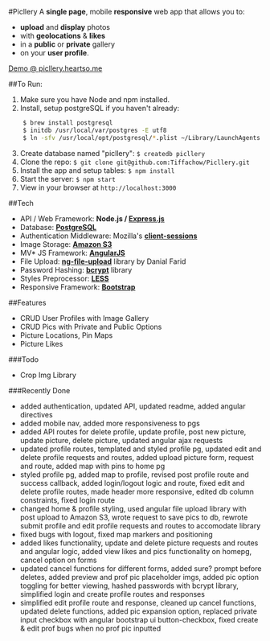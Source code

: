 #Picllery
A **single page**, mobile **responsive** web app that allows you to:
* **upload** and **display** photos
* with **geolocations** & **likes**
* in a **public** or **private** gallery
* on your **user profile**.

[Demo @ picllery.heartso.me](http://picllery.heartso.me)

##To Run:
1. Make sure you have Node and npm installed.
2. Install, setup postgreSQL if you haven't already:
```sh
    $ brew install postgresql
    $ initdb /usr/local/var/postgres -E utf8
    $ ln -sfv /usr/local/opt/postgresql/*.plist ~/Library/LaunchAgents
```
3. Create database named "picllery": `$ createdb picllery`
4. Clone the repo: `$ git clone git@github.com:Tiffachow/Picllery.git`
5. Install the app and setup tables: `$ npm install`
6. Start the server: `$ npm start`
7. View in your browser at `http://localhost:3000`

##Tech
* API / Web Framework: **Node.js / [Express.js](http://expressjs.com/)**
* Database: [**PostgreSQL**](http://www.postgresql.org/)
* Authentication Middleware: Mozilla's [**client-sessions**](https://github.com/mozilla/node-client-sessions)
* Image Storage: [**Amazon S3**](http://aws.amazon.com/s3/)
* MV\* JS Framework: [**AngularJS**](https://angularjs.org/)
* File Upload: [**ng-file-upload**](https://github.com/danialfarid/ng-file-upload) library by Danial Farid
* Password Hashing: [**bcrypt**](https://www.npmjs.com/package/bcrypt) library
* Styles Preprocessor: [**LESS**](http://lesscss.org/)
* Responsive Framework: [**Bootstrap**](http://getbootstrap.com/)

##Features
* CRUD User Profiles with Image Gallery
* CRUD Pics with Private and Public Options
* Picture Locations, Pin Maps
* Picture Likes

###Todo
* Crop Img Library

###Recently Done
* added authentication, updated API, updated readme, added angular directives
* added mobile nav, added more responsiveness to pgs
* added API routes for delete profile, update profile, post new picture, update picture, delete  picture, updated angular ajax requests
* updated profile routes, templated and styled profile pg, updated edit and delete profile requests and routes, added upload picture form, request and route, added map with pins to home pg
* styled profile pg, added map to profile, revised post profile route and success callback, added login/logout logic and route, fixed edit and delete profile routes, made header more responsive, edited db column constraints, fixed login route
* changed home & profile styling, used angular file upload library with post upload to Amazon S3, wrote request to save pics to db, rewrote submit profile and edit profile requests and routes to accomodate library
* fixed bugs with logout, fixed map markers and positioning
* added likes functionality, update and delete picture requests and routes and angular logic, added view likes and pics functionality on homepg, cancel option on forms
* updated cancel functions for different forms, added sure? prompt before deletes, added preview and prof pic placeholder imgs, added pic option toggling for better viewing, hashed passwords with bcrypt library, simplified login and create profile routes and responses
* simplified edit profile route and response, cleaned up cancel functions, updated delete functions, added pic expansion option, replaced private input checkbox with angular bootstrap ui button-checkbox, fixed create & edit prof bugs when no prof pic inputted